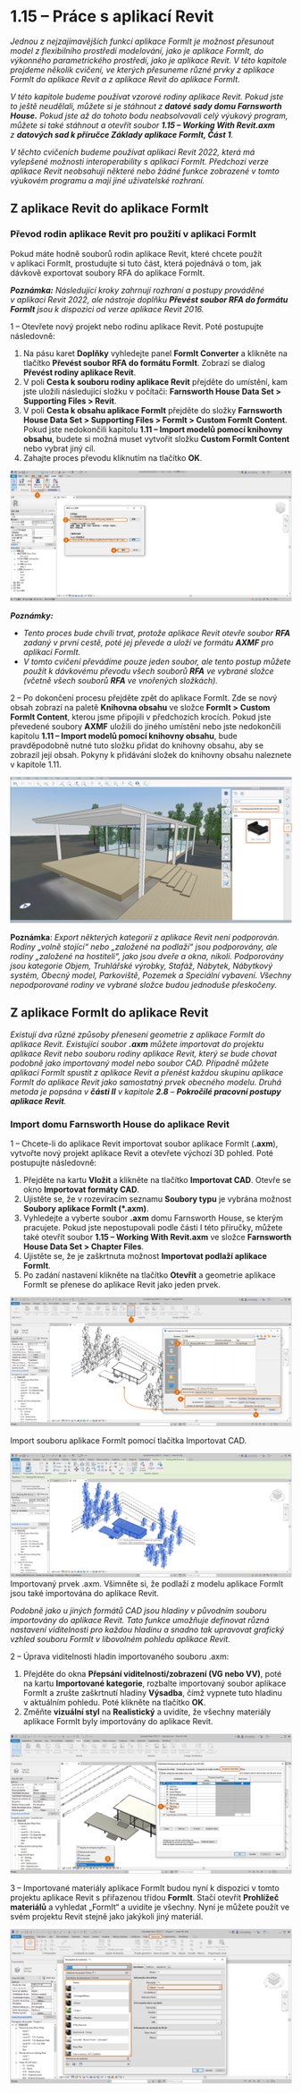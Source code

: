 # 1.15 – Práce s aplikací Revit

_Jednou z nejzajímavějších funkcí aplikace FormIt je možnost přesunout model z flexibilního prostředí modelování, jako je aplikace FormIt, do výkonného parametrického prostředí, jako je aplikace Revit. V této kapitole projdeme několik cvičení, ve kterých přesuneme různé prvky z aplikace FormIt do aplikace Revit a z aplikace Revit do aplikace FormIt._

_V této kapitole budeme používat vzorové rodiny aplikace Revit. Pokud jste to ještě neudělali, můžete si je stáhnout z **datové sady domu Farnsworth House.** Pokud jste až do tohoto bodu neabsolvovali celý výukový program, můžete si také stáhnout a otevřít soubor **1.15 – Working With Revit.axm** z **datových sad k příručce Základy aplikace FormIt, Část 1**._

_V těchto cvičeních budeme používat aplikaci Revit 2022, která má vylepšené možnosti interoperability s aplikací FormIt. Předchozí verze aplikace Revit neobsahují některé nebo žádné funkce zobrazené v tomto výukovém programu a mají jiné uživatelské rozhraní._

## Z aplikace Revit do aplikace FormIt

### Převod rodin aplikace Revit pro použití v aplikaci FormIt

Pokud máte hodně souborů rodin aplikace Revit, které chcete použít v aplikaci FormIt, prostudujte si tuto část, která pojednává o tom, jak dávkově exportovat soubory RFA do aplikace FormIt.

_**Poznámka:**_ _Následující kroky zahrnují rozhraní a postupy prováděné v aplikaci Revit 2022, ale nástroje doplňku_ _**Převést soubor RFA do formátu FormIt**_ _jsou k dispozici od verze aplikace Revit 2016._

1 – Otevřete nový projekt nebo rodinu aplikace Revit. Poté postupujte následovně:

1. Na pásu karet **Doplňky** vyhledejte panel **FormIt Converter** a klikněte na tlačítko **Převést soubor RFA do formátu FormIt**. Zobrazí se dialog **Převést rodiny aplikace Revit**.
2. V poli **Cesta k souboru rodiny aplikace Revit** přejděte do umístění, kam jste uložili následující složku v počítači: **Farnsworth House Data Set > Supporting Files > Revit**.
3. V poli **Cesta k obsahu aplikace FormIt** přejděte do složky **Farnsworth House Data Set > Supporting Files > FormIt > Custom FormIt Content**. Pokud jste nedokončili kapitolu **1.11 – Import modelů pomocí knihovny obsahu**, budete si možná muset vytvořit složku **Custom FormIt Content** nebo vybrat jiný cíl.
4. Zahajte proces převodu kliknutím na tlačítko **OK**.

![](<../../.gitbook/assets/0 (23).png>)

_**Poznámky:**_

* _Tento proces bude chvíli trvat, protože aplikace Revit otevře soubor_ _**RFA**_ _zadaný v první cestě, poté jej převede a uloží ve formátu_ _**AXMF**_ _pro aplikaci FormIt._
* _V tomto cvičení převádíme pouze jeden soubor, ale tento postup můžete použít k dávkovému převodu všech souborů_ _**RFA**_ _ve vybrané složce (včetně všech souborů_ _**RFA**_ _ve vnořených složkách)._

2 – Po dokončení procesu přejděte zpět do aplikace FormIt. Zde se nový obsah zobrazí na paletě **Knihovna obsahu** ve složce **FormIt >** **Custom FormIt Content**, kterou jsme připojili v předchozích krocích. Pokud jste převedené soubory **AXMF** uložili do jiného umístění nebo jste nedokončili kapitolu **1.11 – Import modelů pomocí knihovny obsahu**, bude pravděpodobně nutné tuto složku přidat do knihovny obsahu, aby se zobrazil její obsah. Pokyny k přidávání složek do knihovny obsahu naleznete v kapitole 1.11.

![](<../../.gitbook/assets/1 (24).png>)‌

**Poznámka**: _Export některých kategorií z aplikace Revit není podporován. Rodiny „volně stojící“ nebo „založené na podlaží“ jsou podporovány, ale rodiny „založené na hostiteli“, jako jsou dveře a okna, nikoli. Podporovány jsou kategorie Objem, Truhlářské výrobky, Stafáž, Nábytek, Nábytkový systém, Obecný model, Parkoviště, Pozemek a Speciální vybavení. Všechny nepodporované rodiny ve vybrané složce budou jednoduše přeskočeny._

## Z aplikace FormIt do aplikace Revit

_Existují dva různé způsoby přenesení geometrie z aplikace FormIt do aplikace Revit. Existující soubor_ _**.axm** můžete importovat do projektu aplikace Revit nebo souboru rodiny aplikace Revit, který se bude chovat podobně jako importovaný model nebo soubor CAD. Případně můžete aplikaci FormIt spustit z aplikace Revit a přenést každou skupinu aplikace FormIt do aplikace Revit jako samostatný prvek obecného modelu. Druhá metoda je popsána v **části II** v kapitole_ _**2.8**_ – _**Pokročilé pracovní postupy aplikace Revit**._

### Import domu Farnsworth House do aplikace Revit

1 – Chcete-li do aplikace Revit importovat soubor aplikace FormIt (**.axm**), vytvořte nový projekt aplikace Revit a otevřete výchozí 3D pohled. Poté postupujte následovně:

1. Přejděte na kartu **Vložit** a klikněte na tlačítko **Importovat CAD**. Otevře se okno **Importovat formáty CAD**.
2. Ujistěte se, že v rozevíracím seznamu **Soubory typu** je vybrána možnost **Soubory aplikace FormIt (\*.axm)**.
3. Vyhledejte a vyberte soubor **.axm** domu Farnsworth House, se kterým pracujete. Pokud jste nepostupovali podle části I této příručky, můžete také otevřít soubor **1.15 – Working With Revit.axm** ve složce **Farnsworth House Data Set > Chapter Files**.
4. Ujistěte se, že je zaškrtnuta možnost **Importovat podlaží aplikace FormIt**.
5. Po zadání nastavení klikněte na tlačítko **Otevřít** a geometrie aplikace FormIt se přenese do aplikace Revit jako jeden prvek.

![](<../../.gitbook/assets/2 (24) (1).png>)

Import souboru aplikace FormIt pomocí tlačítka Importovat CAD.

![](<../../.gitbook/assets/3 (21) (1).png>)\
Importovaný prvek .axm. Všimněte si, že podlaží z modelu aplikace FormIt jsou také importována do aplikace Revit.

_Podobně jako u jiných formátů CAD jsou hladiny v původním souboru importovány do aplikace Revit. Tato funkce umožňuje definovat různá nastavení viditelnosti pro každou hladinu a snadno tak upravovat grafický vzhled souboru FormIt v libovolném pohledu aplikace Revit._

2 – Úprava viditelnosti hladin importovaného souboru .axm:

1. Přejděte do okna **Přepsání viditelnosti/zobrazení (VG nebo VV)**, poté na kartu **Importované kategorie**, rozbalte importovaný soubor aplikace FormIt a zrušte zaškrtnutí hladiny **Výsadba**, čímž vypnete tuto hladinu v aktuálním pohledu. Poté klikněte na tlačítko **OK**.
2. Změňte **vizuální styl** na **Realistický** a uvidíte, že všechny materiály aplikace FormIt byly importovány do aplikace Revit.

![](<../../.gitbook/assets/4 (20) (1).png>)

3 – Importované materiály aplikace FormIt budou nyní k dispozici v tomto projektu aplikace Revit s přiřazenou třídou **FormIt**. Stačí otevřít **Prohlížeč materiálů** a vyhledat „FormIt“ a uvidíte je všechny. Nyní je můžete použít ve svém projektu Revit stejně jako jakýkoli jiný materiál.

![](<../../.gitbook/assets/5 (19) (1).png>)
